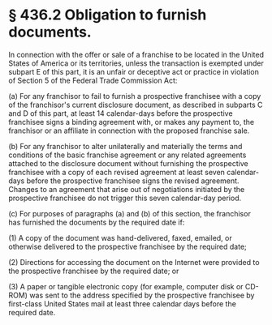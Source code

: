 # § 436.2   Obligation to furnish documents.

In connection with the offer or sale of a franchise to be located in the United States of America or its territories, unless the transaction is exempted under subpart E of this part, it is an unfair or deceptive act or practice in violation of Section 5 of the Federal Trade Commission Act: 


(a) For any franchisor to fail to furnish a prospective franchisee with a copy of the franchisor's current disclosure document, as described in subparts C and D of this part, at least 14 calendar-days before the prospective franchisee signs a binding agreement with, or makes any payment to, the franchisor or an affiliate in connection with the proposed franchise sale. 


(b) For any franchisor to alter unilaterally and materially the terms and conditions of the basic franchise agreement or any related agreements attached to the disclosure document without furnishing the prospective franchisee with a copy of each revised agreement at least seven calendar-days before the prospective franchisee signs the revised agreement. Changes to an agreement that arise out of negotiations initiated by the prospective franchisee do not trigger this seven calendar-day period. 


(c) For purposes of paragraphs (a) and (b) of this section, the franchisor has furnished the documents by the required date if: 


(1) A copy of the document was hand-delivered, faxed, emailed, or otherwise delivered to the prospective franchisee by the required date; 


(2) Directions for accessing the document on the Internet were provided to the prospective franchisee by the required date; or 


(3) A paper or tangible electronic copy (for example, computer disk or CD-ROM) was sent to the address specified by the prospective franchisee by first-class United States mail at least three calendar days before the required date. 





